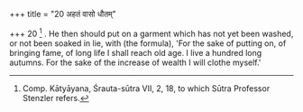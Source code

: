 +++
title = "20 अहतं वासो धौतम्"

+++
20 [^8] . He then should put on a garment which has not yet been washed, or not been soaked in lie, with (the formula), 'For the sake of putting on, of bringing fame, of long life I shall reach old age. I live a hundred long autumns. For the sake of the increase of wealth I will clothe myself.'


[^8]:  Comp. Kātyāyana, Śrauta-sūtra VII, 2, 18, to which Sūtra Professor Stenzler refers.

